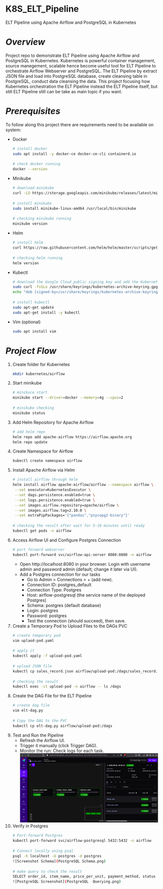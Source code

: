 # K8S_ELT_Pipeline
ELT Pipeline using Apache Airflow and PostgreSQL in Kubernetes 
# *Overview*
Project repo to demonstrate ELT Pipeline using Apache Airflow and PostgreSQL in Kubernetes. Kubernetes is powerful container management, source manegement, scalable hence become useful tool for ELT Pipeline to orchestrate Airflow Webserver and PostgreSQL. The ELT Pipeline by extract JSON file and load into PostgreSQL database, create cleansing table in  PostgreSQL, conduct data cleansing the data. This project focusing how Kubernetes orchestration the ELT Pipeline instead the ELT Pipeline itself, but still ELT Pipeline still can be take as main topic if you want. 
# *Prerequisites*
To follow along this project there are requirements need to be available on system:
- Docker
  ```bash
  # install docker
  sudo apt install -y docker-ce docker-ce-cli containerd.io

  # check docker running
  docker --version
  ```
- Minikube
  ```bash
  # download minikube
  curl -LO https://storage.googleapis.com/minikube/releases/latest/minikube-linux-amd64

  # install minikube
  sudo install minikube-linux-amd64 /usr/local/bin/minikube

  # checking minikube running
  minikube version
  ```
- Helm
  ```bash
  # install helm
  curl https://raw.githubusercontent.com/helm/helm/master/scripts/get-helm-3 | bash

  # checking helm running
  helm version
  ```
- Kubectl
  ```bash
  # download the Google Cloud public signing key and add the Kubernetes apt repository to your system
  sudo curl -fsSLo /usr/share/keyrings/kubernetes-archive-keyring.gpg https://packages.cloud.google.com/apt/doc/apt-key.gpg
  echo "deb [signed-by=/usr/share/keyrings/kubernetes-archive-keyring.gpg] https://apt.kubernetes.io/ kubernetes-xenial main" | sudo tee      /etc/apt/sources.list.d/kubernetes.list

  # install kubectl
  sudo apt-get update
  sudo apt-get install -y kubectl   
  ```
- Vim (optional)
  ```bash
  sudo apt install vim
  ```
# *Project Flow*
1. Create folder for Kubernetes
   ```bash
   mkdir kubernetes/airflow
   ```
3. Start minikube
   ```bash
   # minikuce start
   minikube start --driver=docker --memory=4g --cpus=2

   # minikube checking
   minikube status
   ```
4. Add Helm Repository for Apache Airflow
   ```bash
   # add helm repo
   helm repo add apache-airflow https://airflow.apache.org
   helm repo update
   ```
5. Create Namespace for Airflow
   ```bash
   kubectl create namespace airflow
   ```
6. Install Apache Airflow via Helm
   ```bash
   # install airflow through helm
   helm install airflow apache-airflow/airflow --namespace airflow \
    --set executor=KubernetesExecutor \
    --set dags.persistence.enabled=true \
    --set logs.persistence.enabled=true \
    --set images.airflow.repository=apache/airflow \
    --set images.airflow.tag=2.10.0 \
    --set extraPipPackages='{"pandas","psycopg2-binary"}'

   # checking the result after wait for 5-10 minutes until ready 
   kubectl get pods -n airflow
   ```
7. Access Airflow UI and Configure Postgres Connection
   ```bash
   # port forward webserver
   kubectl port-forward svc/airflow-api-server 8080:8080 -n airflow
   ```
   - Open http://localhost:8080 in your browser. Login with username admin and password admin (default; change it later via UI).
   - Add a Postgres connection for our tasks
     - Go to Admin > Connections > + (add new).
     - Connection ID: postgres_default
     - Connection Type: Postgres
     - Host: airflow-postgresql (the service name of the deployed Postgres)
     - Schema: postgres (default database)
     - Login: postgres
     - Password: postgres
     - Test the connection (should succeed), then save.
8. Create a Temporary Pod to Upload Files to the DAGs PVC
   ```bash
   # create temporary pod
   vim uplaod-pod.yaml

   # apply it
   kubectl apply -f upload-pod.yaml

   # upload JSON file
   kubectl cp sales_record.json airflow/upload-pod:/dags/sales_record.json

   # checking the result
   kubectl exec -it upload-pod -n airflow -- ls /dags
   ```
9. Create the DAG File for the ELT Pipeline
   ```bash
   # create dag file
   vim elt-dag.py

   # Copy the DAG to the PVC
   kubectl cp elt-dag.py airflow/upload-pod:/dags
   ```
10. Test and Run the Pipeline
    - Refresh the Airflow UI.
    - Trigger it manually (click Trigger DAG).
    - Monitor the run: Check logs for each task.
      ![Screenshot of Project Flow](https://github.com/MSantoso52/K8S_ELT_Pipeline/blob/main/K8S_Airflow.png)
11. Verify in Postgres
    ```bash
    # Port-forward Postgres
    kubectl port-forward svc/airflow-postgresql 5432:5432 -n airflow

    # Connect locally using psql
    psql -h localhost -U postgres -d postgres
    ![Screenshot Schema](PostgreSQL Schema.png)

    # make query to check the result
    SELECT order_id, item_name, price_per_unit, payment_method, status FROM clean_sales limit 5;
    ![PostgreSQL Screenshot](PostgreSQL  Querying.png)
